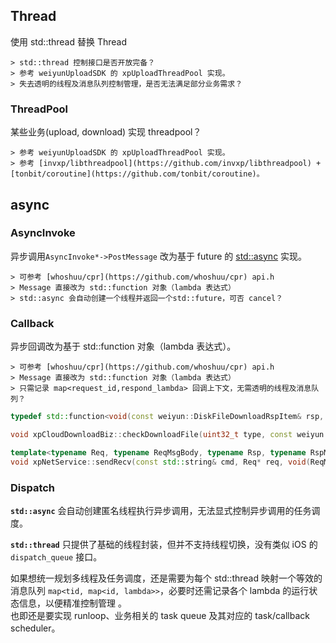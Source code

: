 
## Thread
使用 std::thread 替换 Thread

	> std::thread 控制接口是否开放完备？  
	> 参考 weiyunUploadSDK 的 xpUploadThreadPool 实现。  
	> 失去透明的线程及消息队列控制管理，是否无法满足部分业务需求？    

### ThreadPool
某些业务(upload, download) 实现 threadpool？  

	> 参考 weiyunUploadSDK 的 xpUploadThreadPool 实现。  
	> 参考 [invxp/libthreadpool](https://github.com/invxp/libthreadpool) + [tonbit/coroutine](https://github.com/tonbit/coroutine)。  

## async
### AsyncInvoke
异步调用`AsyncInvoke*->PostMessage` 改为基于 future 的 [std::async](http://www.cnblogs.com/qicosmos/p/3534211.html) 实现。

	> 可参考 [whoshuu/cpr](https://github.com/whoshuu/cpr) api.h  
	> Message 直接改为 std::function 对象（lambda 表达式）  
	> std::async 会自动创建一个线程并返回一个std::future，可否 cancel？  

### Callback
异步回调改为基于 std::function 对象（lambda 表达式）。

	> 可参考 [whoshuu/cpr](https://github.com/whoshuu/cpr) api.h  
	> Message 直接改为 std::function 对象（lambda 表达式）  
	> 只需记录 map<request_id,respond_lambda> 回调上下文，无需透明的线程及消息队列？  

```CPP
typedef std::function<void(const weiyun::DiskFileDownloadRspItem& rsp, int errorcode)> CheckDownloadFileCallback;

void xpCloudDownloadBiz::checkDownloadFile(uint32_t type, const weiyun::FileItem& file, CheckDownloadFileCallback lambda);

template<typename Req, typename ReqMsgBody, typename Rsp, typename RspMsgBody>
void xpNetService::sendRecv(const std::string& cmd, Req* req, void(ReqMsgBody::*set_allocated_req)(Req *), Rsp*(RspMsgBody::*get_rsp)(), std::function<void(int errorcode, std::shared_ptr<Rsp> rsp)> lambda);
```

### Dispatch
**`std::async`** 会自动创建匿名线程执行异步调用，无法显式控制异步调用的任务调度。

**`std::thread`** 只提供了基础的线程封装，但并不支持线程切换，没有类似 iOS 的 `dispatch_queue` 接口。

如果想统一规划多线程及任务调度，还是需要为每个 std::thread 映射一个等效的消息队列 `map<tid, map<id, lambda>>`，必要时还需记录各个 lambda 的运行状态信息，以便精准控制管理 。  
也即还是要实现 runloop、业务相关的 task queue 及其对应的 task/callback scheduler。  
